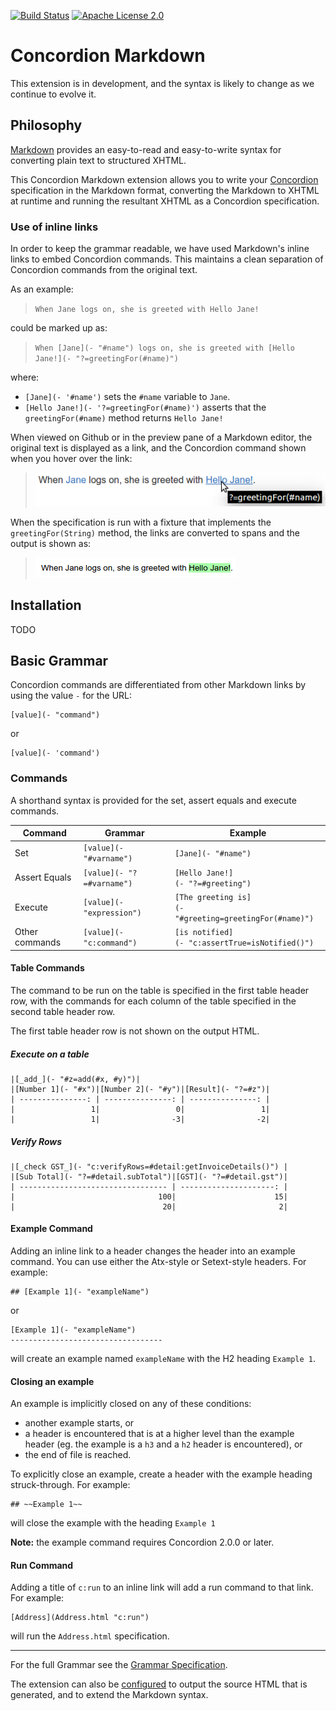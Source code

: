 [![Build Status](https://travis-ci.org/concordion/concordion-markdown-extension.svg?branch=master)](https://travis-ci.org/concordion/concordion-markdown-extension)
[![Apache License 2.0](https://img.shields.io/badge/license-Apache%202.0-blue.svg)](http://www.apache.org/licenses/LICENSE-2.0.html)

# Concordion Markdown

This extension is in development, and the syntax is likely to change as we continue to evolve it.

## Philosophy
[Markdown](https://daringfireball.net/projects/markdown/) provides an easy-to-read and easy-to-write syntax for converting plain text to structured XHTML.

This Concordion Markdown extension allows you to write your [Concordion](http://concordion.org/) specification in the Markdown format, converting the Markdown to XHTML at runtime and running the resultant XHTML as a Concordion specification. 

### Use of inline links 

In order to keep the grammar readable, we have used Markdown's inline links to embed Concordion commands. This maintains a clean separation of Concordion commands from the original text.  

As an example:

> `When Jane logs on, she is greeted with Hello Jane!`

could be marked up as:

> `When [Jane](- "#name") logs on, she is greeted with [Hello Jane!](- "?=greetingFor(#name)")`
 
where:

 * `[Jane](- '#name')` sets the `#name` variable to `Jane`.
 * `[Hello Jane!](- '?=greetingFor(#name)')` asserts that the `greetingFor(#name)` method returns `Hello Jane!`

When viewed on Github or in the preview pane of a Markdown editor, the original text is displayed as a link, and the Concordion command shown when you hover over the link:

> ![Github Markdown Example](img/IntroGithub.png)

When the specification is run with a fixture that implements the `greetingFor(String)` method, the links are converted to spans and the output is shown as:

> ![Markdown Example Output](img/IntroOutput.png)

## Installation
TODO

## Basic Grammar

Concordion commands are differentiated from other Markdown links by using the value `-` for the URL:

    [value](- "command")
or

    [value](- 'command')

### Commands
A shorthand syntax is provided for the set, assert equals and execute commands.

| Command        | Grammar                   | Example |
| -------------- | ------------------------  | ------- |
| Set            | `[value](- "#varname")`   | `[Jane](- "#name")` |
| Assert Equals  | `[value](- "?=#varname")` | `[Hello Jane!]`<br/>`(- "?=#greeting")` |
| Execute        | `[value](- "expression")` | `[The greeting is]`<br/>`(- "#greeting=greetingFor(#name)")` |
| Other commands | `[value](- "c:command")`  | `[is notified]`<br/>`(- "c:assertTrue=isNotified()")` |

#### Table Commands
The command to be run on the table is specified in the first table header row, with the commands for each column of the table specified in the second table header row.

The first table header row is not shown on the output HTML.

##### Execute on a table

    |[_add_](- "#z=add(#x, #y)")|
    |[Number 1](- "#x")|[Number 2](- "#y")|[Result](- "?=#z")|
    | ---------------: | ---------------: | ---------------: |
    |                 1|                 0|                 1|
    |                 1|                -3|                -2|

##### Verify Rows

    |[_check GST_](- "c:verifyRows=#detail:getInvoiceDetails()") |
    |[Sub Total](- "?=#detail.subTotal")|[GST](- "?=#detail.gst")|
    | --------------------------------- | ---------------------: |
    |                                100|                      15|
    |                                 20|                       2|


#### Example Command
Adding an inline link to a header changes the header into an example command. You can use either the Atx-style or Setext-style headers. For example:

    ## [Example 1](- "exampleName")

or 

    [Example 1](- "exampleName")
    ----------------------------------

will create an example named `exampleName` with the H2 heading `Example 1`.

#### Closing an example
An example is implicitly closed on any of these conditions:

* another example starts, or
* a header is encountered that is at a higher level than the example header (eg. the example is a `h3` and a `h2` header is encountered), or
* the end of file is reached.

To explicitly close an example, create a header with the example heading struck-through. For example:  

    ## ~~Example 1~~
    
will close the example with the heading `Example 1`    

__Note:__ the example command requires Concordion 2.0.0 or later.

#### Run Command
Adding a title of `c:run` to an inline link will add a run command to that link. For example:

    [Address](Address.html "c:run")

will run the `Address.html` specification.

---

For the full Grammar see the [Grammar Specification](http://concordion.github.io/concordion-markdown-extension/spec/concordion/markdown/Grammar.html).

The extension can also be [configured](http://concordion.github.io/concordion-markdown-extension/spec/concordion/markdown/Configuration.html) to output the source HTML that is generated, and to extend the Markdown syntax.
